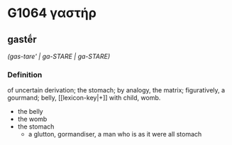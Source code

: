 # G1064 γαστήρ

## gastḗr

_(gas-tare' | ga-STARE | ga-STARE)_

### Definition

of uncertain derivation; the stomach; by analogy, the matrix; figuratively, a gourmand; belly, [[lexicon-key|+]] with child, womb.

- the belly
- the womb
- the stomach
  - a glutton, gormandiser, a man who is as it were all stomach

